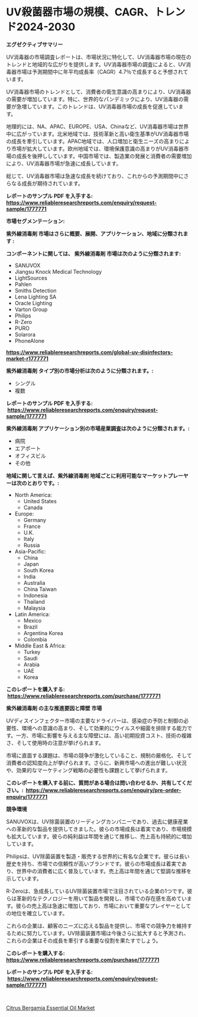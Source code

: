 <p><h1>UV殺菌器市場の規模、CAGR、トレンド2024-2030</h1></p><p><strong>エグゼクティブサマリー</strong></p>
<p><p>UV消毒器の市場調査レポートは、市場状況に特化して、UV消毒器市場の現在のトレンドと地域的な広がりを提供します。UV消毒器市場の調査によると、UV消毒器市場は予測期間中に年平均成長率（CAGR）4.7％で成長すると予想されています。</p><p>UV消毒器市場のトレンドとして、消費者の衛生意識の高まりにより、UV消毒器の需要が増加しています。特に、世界的なパンデミックにより、UV消毒器の需要が急増しています。このトレンドは、UV消毒器市場の成長を促進しています。</p><p>地理的には、NA、APAC、EUROPE、USA、Chinaなど、UV消毒器市場は世界中に広がっています。北米地域では、技術革新と高い衛生基準がUV消毒器市場の成長を牽引しています。APAC地域では、人口増加と衛生ニーズの高まりにより市場が拡大しています。欧州地域では、環境保護意識の高まりがUV消毒器市場の成長を後押ししています。中国市場では、製造業の発展と消費者の需要増加により、UV消毒器市場が急速に成長しています。</p><p>総じて、UV消毒器市場は急速な成長を続けており、これからの予測期間中にさらなる成長が期待されています。</p></p>
<p><strong>レポートのサンプル PDF を入手する: <a href="https://www.reliableresearchreports.com/enquiry/request-sample/1777771">https://www.reliableresearchreports.com/enquiry/request-sample/1777771</a></strong></p>
<p><strong>市場セグメンテーション:</strong></p>
<p><strong> 紫外線消毒剤 市場はさらに概要、展開、アプリケーション、地域に分類されます :</strong></p>
<p><strong>コンポーネントに関しては、 紫外線消毒剤 市場は次のように分類されます: &nbsp;</strong></p>
<p><ul><li>SANUVOX</li><li>Jiangsu Knock Medical Technology</li><li>LightSources</li><li>Pahlen</li><li>Smiths Detection</li><li>Lena Lighting SA</li><li>Oracle Lighting</li><li>Varton Group</li><li>Philips</li><li>R-Zero</li><li>PURO</li><li>Solarora</li><li>PhoneAlone</li></ul></p>
<p><strong><a href="https://www.reliableresearchreports.com/global-uv-disinfectors-market-r1777771">https://www.reliableresearchreports.com/global-uv-disinfectors-market-r1777771</a></strong></p>
<p><strong> 紫外線消毒剤 タイプ別の市場分析は次のように分類されます。:</strong></p>
<p><ul><li>シングル</li><li>複数</li></ul></p>
<p><strong>レポートのサンプル PDF を入手する: &nbsp;<a href="https://www.reliableresearchreports.com/enquiry/request-sample/1777771">https://www.reliableresearchreports.com/enquiry/request-sample/1777771</a></strong></p>
<p><strong> 紫外線消毒剤 アプリケーション別の市場産業調査は次のように分類されます。:</strong></p>
<p><ul><li>病院</li><li>エアポート</li><li>オフィスビル</li><li>その他</li></ul></p>
<p><strong>地域に関して言えば、紫外線消毒剤 地域ごとに利用可能なマーケットプレーヤーは次のとおりです。:</strong></p>
<p><ul>
    <li>
        North America:
        <ul>
            <li>United States</li>
            <li>Canada</li>
        </ul>
    </li>
    <li>
        Europe:
        <ul>
            <li>Germany</li>
            <li>France</li>
            <li>U.K.</li>
            <li>Italy</li>
            <li>Russia</li>
        </ul>
    </li>
    <li>
        Asia-Pacific:
        <ul>
            <li>China</li>
            <li>Japan</li>
            <li>South Korea</li>
            <li>India</li>
            <li>Australia</li>
            <li>China Taiwan</li>
            <li>Indonesia</li>
            <li>Thailand</li>
            <li>Malaysia</li>
        </ul>
    </li>
    <li>
        Latin America:
        <ul>
            <li>Mexico</li>
            <li>Brazil</li>
            <li>Argentina Korea</li>
            <li>Colombia</li>
        </ul>
    </li>
    <li>
        Middle East & Africa:
        <ul>
            <li>Turkey</li>
            <li>Saudi</li>
            <li>Arabia</li>
            <li>UAE</li>
            <li>Korea</li>
        </ul>
    </li>
    </ul></p>
<p><strong>このレポートを購入する: &nbsp;<a href="https://www.reliableresearchreports.com/purchase/1777771">https://www.reliableresearchreports.com/purchase/1777771</a></strong></p>
<p><strong>紫外線消毒剤 の主な推進要因と障壁 市場</strong></p>
<p><p>UVディスインフェクター市場の主要なドライバーは、感染症の予防と制御の必要性、環境への意識の高まり、そして効果的にウイルスや細菌を排除する能力です。一方、市場に影響を与える主な障壁には、高い初期投資コスト、技術の複雑さ、そして使用時の注意が挙げられます。</p><p>市場に直面する課題は、市場の競争が激化していること、規制の厳格化、そして消費者の認知度向上が挙げられます。さらに、新興市場への進出が難しい状況や、効果的なマーケティング戦略の必要性も課題として挙げられます。</p></p>
<p><strong>このレポートを購入する前に、質問がある場合は問い合わせるか、共有してください。:&nbsp; <a href="https://www.reliableresearchreports.com/enquiry/pre-order-enquiry/1777771">https://www.reliableresearchreports.com/enquiry/pre-order-enquiry/1777771</a></strong></p>
<p><strong>競争環境</strong></p>
<p><p>SANUVOXは、UV除菌装置のリーディングカンパニーであり、過去に健康産業への革新的な製品を提供してきました。彼らの市場成長は着実であり、市場規模も拡大しています。彼らの純利益は年間を通じて推移し、売上高も持続的に増加しています。</p><p>Philipsは、UV除菌装置を製造・販売する世界的に有名な企業です。彼らは長い歴史を持ち、市場での信頼性が高いブランドです。彼らの市場成長は着実であり、世界中の消費者に広く普及しています。売上高は年間を通じて堅調な推移を示しています。</p><p>R-Zeroは、急成長しているUV除菌装置市場で注目されている企業の1つです。彼らは革新的なテクノロジーを用いて製品を開発し、市場での存在感を高めています。彼らの売上高は急速に増加しており、市場において重要なプレイヤーとしての地位を確立しています。</p><p>これらの企業は、顧客のニーズに応える製品を提供し、市場での競争力を維持するために努力しています。UV除菌装置市場は今後さらに拡大すると予測され、これらの企業はその成長を牽引する重要な役割を果たすでしょう。</p></p>
<p><strong>このレポートを購入する: &nbsp; <a href="https://www.reliableresearchreports.com/purchase/1777771">https://www.reliableresearchreports.com/purchase/1777771</a></strong></p>
<p><strong>レポートのサンプル PDF を入手する: &nbsp;<a href="https://www.reliableresearchreports.com/enquiry/request-sample/1777771">https://www.reliableresearchreports.com/enquiry/request-sample/1777771</a></strong><strong></strong></p>
<p>&nbsp;</p>
<p><p><a href="https://github.com/kathiaseamanalvaradovlprc2h/Market-Research-Report-List-2/blob/main/citrus-bergamia-essential-oil-market.md">Citrus Bergamia Essential Oil Market</a></p></p>